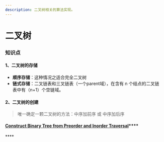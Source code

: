 ```yaml
---
description: 二叉树相关的算法实现。
---
```


# 二叉树

### 知识点

#### 1、二叉树的存储

* **顺序存储**：这种情况之适合完全二叉树
* **链式存储**：二叉链表和三叉链表（一个parent域），在含有 n 个结点的二叉链表中有（n+1）个空链域。

#### 2、二叉树的创建

> 唯一确定一颗二叉树的方法：中序加前序 或 中序加后序

#### [**Construct Binary Tree from Preorder and Inorder Traversal**](https://leetcode-cn.com/problems/construct-binary-tree-from-preorder-and-inorder-traversal/)\*\*\*\*

\*\*\*\*

